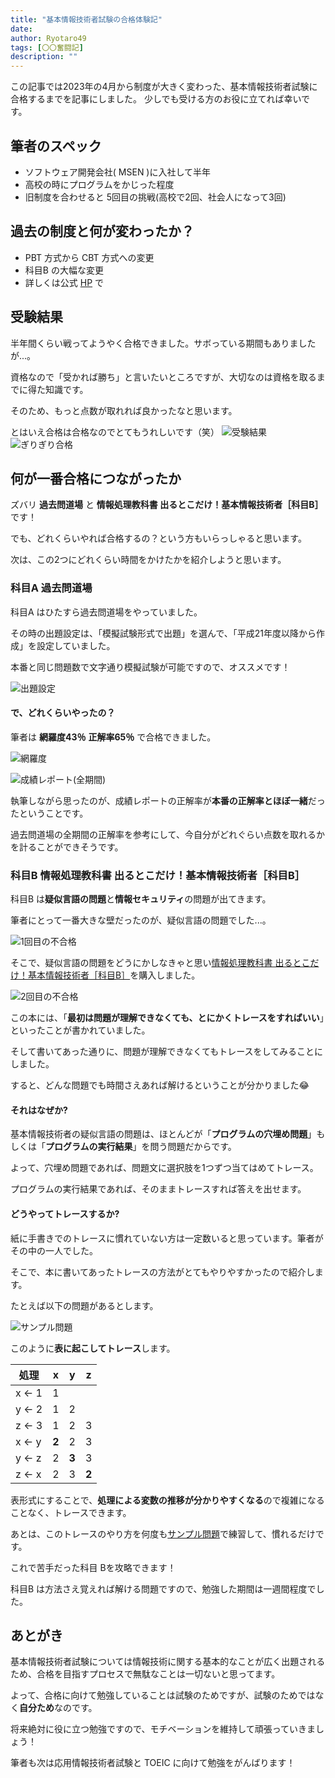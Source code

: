 ```yaml
---
title: "基本情報技術者試験の合格体験記"
date: 
author: Ryotaro49
tags: [〇〇奮闘記]
description: ""
---
```


この記事では2023年の4月から制度が大きく変わった、基本情報技術者試験に合格するまでを記事にしました。
少しでも受ける方のお役に立てれば幸いです。

## 筆者のスペック
- ソフトウェア開発会社( MSEN )に入社して半年
- 高校の時にプログラムをかじった程度
- 旧制度を合わせると 5回目の挑戦(高校で2回、社会人になって3回)

## 過去の制度と何が変わったか？
- PBT 方式から CBT 方式への変更
- 科目B の大幅な変更
- 詳しくは公式 [HP](https://www.ipa.go.jp/shiken/kubun/fe.html) で

## 受験結果
半年間くらい戦ってようやく合格できました。サボっている期間もありましたが...。

資格なので「受かれば勝ち」と言いたいところですが、大切なのは資格を取るまでに得た知識です。

そのため、もっと点数が取れれば良かったなと思います。

とはいえ合格は合格なのでとてもうれしいです（笑）
![受験結果](images/kekka.png "受験結果")
![ぎりぎり合格](images/kekkasyousai.png "ぎりぎり合格😅")
## 何が一番合格につながったか

ズバリ **過去問道場** と **情報処理教科書 出るとこだけ！基本情報技術者［科目B］** です！

でも、どれくらいやれば合格するの？という方もいらっしゃると思います。

次は、この2つにどれくらい時間をかけたかを紹介しようと思います。

### 科目A 過去問道場
科目A はひたすら過去問道場をやっていました。

その時の出題設定は、「模擬試験形式で出題」を選んで、「平成21年度以降から作成」を設定していました。

本番と同じ問題数で文字通り模擬試験が可能ですので、オススメです！

![出題設定](images/settei.png "出題設定")

#### で、どれくらいやったの？
筆者は **網羅度43％** **正解率65％** で合格できました。

![網羅度](images/mourado.png "網羅度")

![成績レポート(全期間)](images/seiseki.png "成績レポート 全期間")

執筆しながら思ったのが、成績レポートの正解率が**本番の正解率とほぼ一緒**だったということです。

過去問道場の全期間の正解率を参考にして、今自分がどれぐらい点数を取れるかを計ることができそうです。

### 科目B 情報処理教科書 出るとこだけ！基本情報技術者［科目B］
科目B は**疑似言語の問題**と**情報セキュリティ**の問題が出てきます。

筆者にとって一番大きな壁だったのが、疑似言語の問題でした...。

![1回目の不合格](images/fugoukaku1.png "1回目の不合格")

そこで、疑似言語の問題をどうにかしなきゃと思い[情報処理教科書 出るとこだけ！基本情報技術者［科目B］](https://www.amazon.co.jp/%E6%83%85%E5%A0%B1%E5%87%A6%E7%90%86%E6%95%99%E7%A7%91%E6%9B%B8-%E5%87%BA%E3%82%8B%E3%81%A8%E3%81%93%E3%81%A0%E3%81%91%EF%BC%81%E5%9F%BA%E6%9C%AC%E6%83%85%E5%A0%B1%E6%8A%80%E8%A1%93%E8%80%85%EF%BC%BB%E7%A7%91%E7%9B%AEB%EF%BC%BD%E7%AC%AC3%E7%89%88-%E6%A9%8B%E6%9C%AC-%E7%A5%90%E5%8F%B2/dp/4798177679)を購入しました。

![2回目の不合格](images/fugoukaku2.png "2回目の不合格 **科目B の点数が伸びた！** が、科目A に慢心した結果")

この本には、「**最初は問題が理解できなくても、とにかくトレースをすればいい**」といったことが書かれていました。

そして書いてあった通りに、問題が理解できなくてもトレースをしてみることにしました。

すると、どんな問題でも時間さえあれば解けるということが分かりました😂

#### それはなぜか?

基本情報技術者の疑似言語の問題は、ほとんどが「**プログラムの穴埋め問題**」もしくは「**プログラムの実行結果**」を問う問題だからです。

よって、穴埋め問題であれば、問題文に選択肢を1つずつ当てはめてトレース。

プログラムの実行結果であれば、そのままトレースすれば答えを出せます。

#### どうやってトレースするか?

紙に手書きでのトレースに慣れていない方は一定数いると思っています。筆者がその中の一人でした。

そこで、本に書いてあったトレースの方法がとてもやりやすかったので紹介します。

たとえば以下の問題があるとします。

![サンプル問題](images/sample1.png "サンプル問題")

このように**表に起こしてトレース**します。

| 処理 | x | y | z |
| ---- | ---- | ---- | ---- |
| x ← 1 | 1 | | |
| y ← 2 | 1 | 2 | |
| z ← 3 | 1 | 2 | 3 |
| x ← y | **2** | 2 | 3 |
| y ← z | 2 | **3** | 3 |
| z ← x | 2 | 3 | **2** |

表形式にすることで、**処理による変数の推移が分かりやすくなる**ので複雑になることなく、トレースできます。

あとは、このトレースのやり方を何度も[サンプル問題](https://www.ipa.go.jp/shiken/syllabus/henkou/2022/20221226.html)で練習して、慣れるだけです。

これで苦手だった科目 Bを攻略できます！

科目B は方法さえ覚えれば解ける問題ですので、勉強した期間は一週間程度でした。

## あとがき

基本情報技術者試験については情報技術に関する基本的なことが広く出題されるため、合格を目指すプロセスで無駄なことは一切ないと思ってます。

よって、合格に向けて勉強していることは試験のためですが、試験のためではなく**自分ため**なのです。

将来絶対に役に立つ勉強ですので、モチベーションを維持して頑張っていきましょう！

筆者も次は応用情報技術者試験と TOEIC に向けて勉強をがんばります！